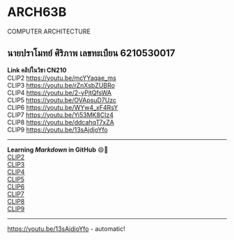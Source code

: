# ARCH63B
COMPUTER ARCHITECTURE  

นายปราโมทย์ ศิริภาพ  เลขทะเบียน 6210530017
----------------------------

**Link คลิปในวิชา CN210**  
CLIP2 https://youtu.be/mcYYaqae_ms  
CLIP3 https://youtu.be/rZnXsbZUBRo  
CLIP4 https://youtu.be/2-yPjtQfsWA  
CLIP5 https://youtu.be/OVApsuD7Uzc  
CLIP6 https://youtu.be/WYw4_xF4RsY  
CLIP7 https://youtu.be/Yi53MK8Clz4  
CLIP8 https://youtu.be/ddcahqT7xZA  
CLIP9 https://youtu.be/13sAjdjoYfo

----------------------------------
**Learning _Markdown_ in GitHub**  :smile::pray:  
[CLIP2](https://youtu.be/mcYYaqae_ms)  
[CLIP3](https://youtu.be/rZnXsbZUBRo)  
[CLIP4](https://youtu.be/2-yPjtQfsWA)  
[CLIP5](https://youtu.be/OVApsuD7Uzc)  
[CLIP6](https://youtu.be/WYw4_xF4RsY)  
[CLIP7](https://youtu.be/Yi53MK8Clz4)  
[CLIP8](https://youtu.be/ddcahqT7xZA)  
[CLIP9](https://youtu.be/13sAjdjoYfo)  

------------------------------------
https://youtu.be/13sAjdjoYfo - automatic!